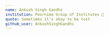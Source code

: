 ```yaml
---
name: Ankush Singh Gandhi
institution: Poornima Group of Institutes 🚩 
quote: Sometimes it's okay to be lost
github_user: AnkushSinghGandhi
---
```

